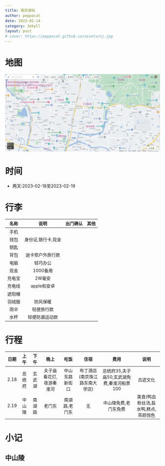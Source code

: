 ```yaml
---
title: 南京游玩
author: peppacat
date: 2023-02-14
category: Jekyll
layout: post
# cover: https://peppacat.github.io/assets/nj.jpg
---
```

# 地图

<div align="center"><img src="/assets/nanjing/nj.jpg" width="1000px"></div>


# 时间
* 两天:2023-02-18至2023-02-19

# 行李

<div class="table-wrapper" markdown="block">

  |名称|说明|出门确认|其他|
  |:-:|:-:|:-:|:-:|
  |手机||||
  |钱包|身份证,银行卡,现金|||
  |钥匙||||
  |背包|迪卡侬户外旅行款|||
  |电脑|轻巧办公|||
  |现金|1000备用|||
  |充电宝|2W毫安|||
  |充电线|apple和安卓|||
  |遮阳帽||||
  |羽绒服|防风保暖|||
  |雨伞|轻便旅行款|||
  |水杯|轻便防漏运动款|||

  </div>

# 行程
<div class="table-wrapper" markdown="block">

  |日期|上午|下午|晚上|吃饭|住宿|费用|说明|
  |:-:|:-:|:-:|:-:|:-:|:-:|:-:|:-:|
  |2.18|总统府|玄武湖|夫子庙看花灯,夜游秦淮河|中山东路新街口|布丁酒店(南京珠江路东南大学店)|总统府35,夫子庙50,玄武湖免费,秦淮河船票100|古迹文化|
  |2.19|中山陵|南湖路|老门东|南湖路,老门东|无|中山陵免费,老门东免费|美食(鸭血粉丝汤,盐水鸭,糕点,茶颜悦色|

  </div>

# 小记
## 中山陵
<!DOCTYPE html>
<html lang="en">

<head>
    <meta charset="UTF-8">
    <meta http-equiv="X-UA-Compatible" content="IE=edge">
    <meta name="viewport" content="width=device-width, initial-scale=1.0">
    <title>小记</title>
    <style>
        .box {
            display: flex;
            flex-wrap: wrap;
        }

        .imageBox {
            position: relative;
            overflow: hidden;
            margin-bottom: 2%;
            width: 300px;
        }

        /* 2/3 */
        .imageBox img:nth-child(1):nth-last-child(2),
        .imageBox img:nth-child(2):nth-last-child(1),
        .imageBox img:nth-child(1):nth-last-child(3),
        .imageBox img:nth-child(2):nth-last-child(2),
        .imageBox img:nth-child(3):nth-last-child(1) {
            width: 32%;
        }

        /* 4 */
        .imageBox img:nth-child(1):nth-last-child(4),
        .imageBox img:nth-child(2):nth-last-child(3),
        .imageBox img:nth-child(3):nth-last-child(2),
        .imageBox img:nth-child(4):nth-last-child(1) {
            width: 49%;
        }

        /*  5张以上图片  */
        .imageBox img:nth-child(1):nth-last-child(n + 5),
        .imageBox img:nth-child(1):nth-last-child(n + 5)~img {
            width: 32%;
        }
    </style>
</head>

<body>
    <div class="box">
        <div class="imageBox">
            <img src="\assets\nanjing\zsl\2023031113404411.jpg" />
            <img src="\assets\nanjing\zsl\2023031113404412.jpg" />
            <img src="\assets\nanjing\zsl\2023031113404413.jpg" />
            <img src="\assets\nanjing\zsl\2023031113404414.jpg" />
            <img src="\assets\nanjing\zsl\2023031113404415.jpg" />
            <img src="\assets\nanjing\zsl\2023031113404437.jpg" />
            <img src="\assets\nanjing\zsl\2023031113404438.jpg" />
        </div>
    </div>
</body>

</html>
